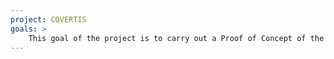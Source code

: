 ```yaml
---
project: CQVERTIS 
goals: >
    This goal of the project is to carry out a Proof of Concept of the FogAtlas platform developed by FBK and to evaluate potential business opportunities.
---
```

